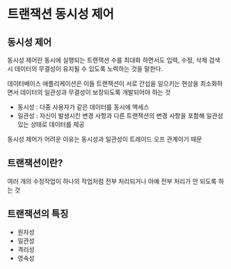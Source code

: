 # 트랜잭션 동시성 제어

## 동시성 제어

동시성 제어란 동시에 실행되는 트랜잭션 수를 최대화 하면서도 입력, 수정, 삭제 검색 시 데이터의 무결성이 유지될 수 있도록 노력하는 것을 말한다.

데이터베이스 애플리케이션은 이들 트랜잭션이 서로 간섭을 일으키는 현상을 최소화하면서 데이터의 일관성과 무결성이 보장되도록 개발되어야 하는 것

-   동시성 : 다중 사용자가 같은 데이터를 동시에 액세스
-   일관성 : 자신이 발생시킨 변경 사항과 다른 트랜잭션의 변경 사항을 포함해 일관성 있는 상태로 데이터를 제공

동시성 제어가 어려운 이유는 동시성과 일관성이 트레이드 오프 관계이기 때문

## 트랜잭션이란?

여러 개의 수정작업이 하나의 작업처럼 전부 처리되거나 아예 전부 처리가 안 되도록 하는 것

## 트랜잭션의 특징

-   원자성
-   일관성
-   격리성
-   영속성
